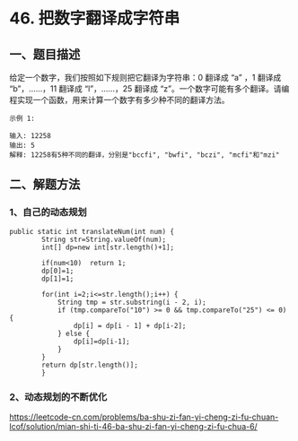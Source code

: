# 46. 把数字翻译成字符串
## 一、题目描述
给定一个数字，我们按照如下规则把它翻译为字符串：0 翻译成 “a” ，1 翻译成 “b”，……，11 翻译成 “l”，……，25 翻译成 “z”。一个数字可能有多个翻译。请编程实现一个函数，用来计算一个数字有多少种不同的翻译方法。

```
示例 1:

输入: 12258
输出: 5
解释: 12258有5种不同的翻译，分别是"bccfi", "bwfi", "bczi", "mcfi"和"mzi"
```



## 二、解题方法
### 1、自己的动态规划

```
public static int translateNum(int num) {
        String str=String.valueOf(num);
        int[] dp=new int[str.length()+1];

        if(num<10)  return 1;
        dp[0]=1;
        dp[1]=1;

        for(int i=2;i<=str.length();i++) {
            String tmp = str.substring(i - 2, i);
            if (tmp.compareTo("10") >= 0 && tmp.compareTo("25") <= 0) {
                dp[i] = dp[i - 1] + dp[i-2];
            } else {
                dp[i]=dp[i-1];
            }
        }
        return dp[str.length()];
        }
```




### 2、动态规划的不断优化

https://leetcode-cn.com/problems/ba-shu-zi-fan-yi-cheng-zi-fu-chuan-lcof/solution/mian-shi-ti-46-ba-shu-zi-fan-yi-cheng-zi-fu-chua-6/